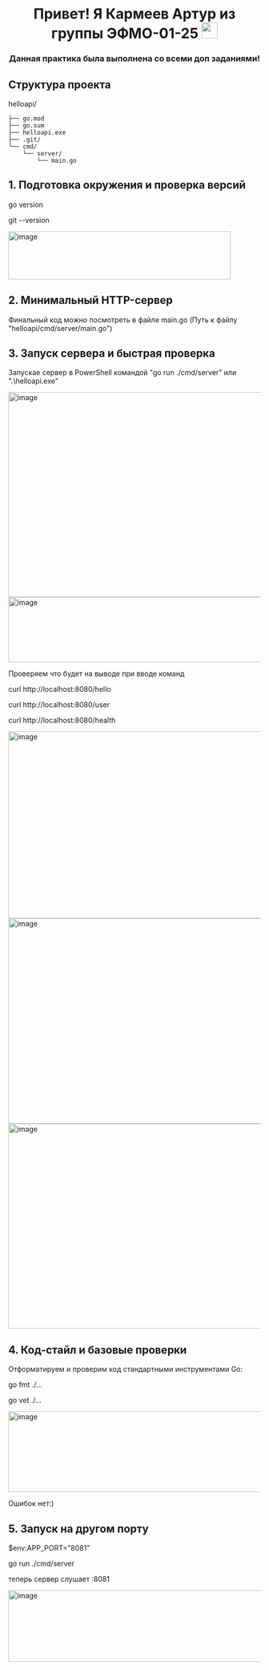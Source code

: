<h1 align="center"> Привет! Я <a target="_blank"> Кармеев Артур из группы ЭФМО-01-25 </a> 
<img src="https://github.com/blackcater/blackcater/raw/main/images/Hi.gif" height="32"/></h1>
<h3 align="center"> Данная практика была выполнена со всеми доп заданиями!</h3>

## Структура проекта

helloapi/

    ├── go.mod
    ├── go.sum
    ├── helloapi.exe
    ├── .git/
    └── cmd/
        └── server/
            └── main.go

## 1. Подготовка окружения и проверка версий
go version

git --version

<img width="444" height="96" alt="image" src="https://github.com/user-attachments/assets/fa771553-1d1e-46ee-a2e0-33b0d183eaa2" />

## 2. Минимальный HTTP-сервер

Финальный код можно посмотреть в файле main.go (Путь к файлу "helloapi/cmd/server/main.go")

## 3. Запуск сервера и быстрая проверка

Запускае сервер в PowerShell командой "go run ./cmd/server" или ".\helloapi.exe"

<img width="974" height="409" alt="image" src="https://github.com/user-attachments/assets/f21b8b07-3e48-4320-83f7-3ca9d35490c4" />


<img width="974" height="130" alt="image" src="https://github.com/user-attachments/assets/db030ff1-c86f-4410-9d0d-2a7ee21d6999" />


Проверяем что будет на выводе при вводе команд 

curl http://localhost:8080/hello

curl http://localhost:8080/user

curl http://localhost:8080/health

<img width="974" height="373" alt="image" src="https://github.com/user-attachments/assets/6d267d44-b0a3-4e13-a9e3-7e6ad54ee5a7" />


<img width="974" height="410" alt="image" src="https://github.com/user-attachments/assets/cec293ec-9bd1-4951-a64f-637ace0f055c" />


<img width="974" height="409" alt="image" src="https://github.com/user-attachments/assets/9833c9cd-26f6-43dc-b452-14440ae28112" />

## 4. Код-стайл и базовые проверки
Отформатируем и проверим код стандартными инструментами Go:

go fmt ./...

go vet ./...

<img width="827" height="161" alt="image" src="https://github.com/user-attachments/assets/990e5683-8192-4555-891c-00c5935c3f47" />

Ошибок нет:)

## 5. Запуск на другом порту

$env:APP_PORT="8081"

go run ./cmd/server

теперь сервер слушает :8081

<img width="974" height="143" alt="image" src="https://github.com/user-attachments/assets/ade4f4a8-6a60-45c4-a84f-0637cc1cc3fd" />
